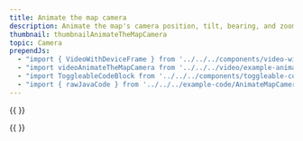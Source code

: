 ```yaml
---
title: Animate the map camera
description: Animate the map's camera position, tilt, bearing, and zoom.
thumbnail: thumbnailAnimateTheMapCamera
topic: Camera
prependJs:
  - "import { VideoWithDeviceFrame } from '../../../components/video-with-device-frame'"
  - "import videoAnimateTheMapCamera from '../../../video/example-animatethemapcamera.mp4'"
  - "import ToggleableCodeBlock from '../../../components/toggleable-code-block'"
  - "import { rawJavaCode } from '../../../example-code/AnimateMapCameraActivity.js'"
---
```


{{
  <VideoWithDeviceFrame 
    videoFile={videoAnimateTheMapCamera}
    rotation="horizontal"
    device="pixel-2"
  />
}}

<!-- Any notes about this example would go here.  -->

{{
  <ToggleableCodeBlock 
    java={rawJavaCode}
  />
}}
